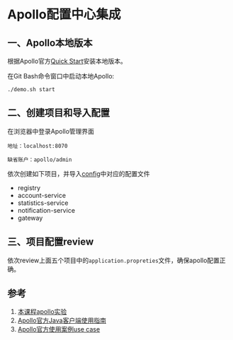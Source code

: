 # Apollo配置中心集成

## 一、Apollo本地版本

根据Apollo官方[Quick Start](https://github.com/ctripcorp/apollo/wiki/Quick-Start)安装本地版本。

在Git Bash命令窗口中启动本地Apollo:

```
./demo.sh start

```

## 二、创建项目和导入配置

在浏览器中登录Apollo管理界面

```
地址：localhost:8070

缺省账户：apollo/admin

```

依次创建如下项目，并导入[config](https://github.com/spring2go/piggymetrics/tree/master/config)中对应的配置文件

* registry
* account-service
* statistics-service
* notification-service
* gateway

## 三、项目配置review

依次review上面五个项目中的`application.propreties`文件，确保apollo配置正确。


## 参考

1. [本课程apollo实验](https://github.com/spring2go/apollo_lab)
2. [Apollo官方Java客户端使用指南](https://github.com/ctripcorp/apollo/wiki/Java%E5%AE%A2%E6%88%B7%E7%AB%AF%E4%BD%BF%E7%94%A8%E6%8C%87%E5%8D%97)
3. [Apollo官方使用案例use case](https://github.com/ctripcorp/apollo-use-cases)


